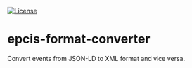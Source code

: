 [![License](https://img.shields.io/badge/License-Apache_2.0-blue.svg)](https://opensource.org/licenses/Apache-2.0)

# epcis-format-converter

Convert events from JSON-LD to XML format and vice versa.
